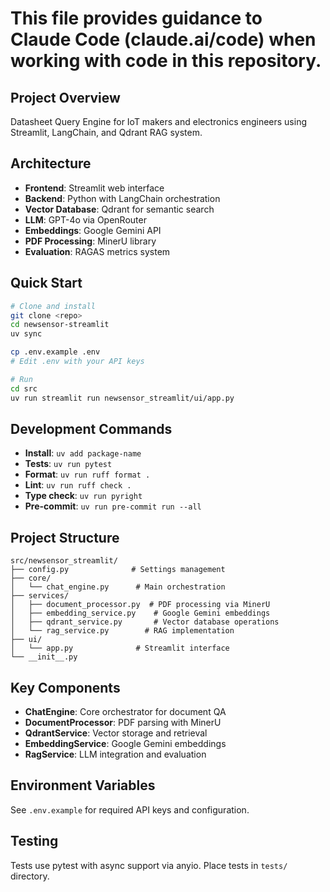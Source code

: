 # This file provides guidance to Claude Code (claude.ai/code) when working with code in this repository.

## Project Overview
Datasheet Query Engine for IoT makers and electronics engineers using Streamlit, LangChain, and Qdrant RAG system.

## Architecture
- **Frontend**: Streamlit web interface
- **Backend**: Python with LangChain orchestration
- **Vector Database**: Qdrant for semantic search
- **LLM**: GPT-4o via OpenRouter
- **Embeddings**: Google Gemini API
- **PDF Processing**: MinerU library
- **Evaluation**: RAGAS metrics system

## Quick Start
```bash
# Clone and install
git clone <repo>
cd newsensor-streamlit
uv sync

cp .env.example .env
# Edit .env with your API keys

# Run
cd src
uv run streamlit run newsensor_streamlit/ui/app.py
```

## Development Commands
- **Install**: `uv add package-name`
- **Tests**: `uv run pytest`
- **Format**: `uv run ruff format .`
- **Lint**: `uv run ruff check .`
- **Type check**: `uv run pyright`
- **Pre-commit**: `uv run pre-commit run --all`

## Project Structure
```
src/newsensor_streamlit/
├── config.py              # Settings management
├── core/
│   └── chat_engine.py      # Main orchestration
├── services/
│   ├── document_processor.py  # PDF processing via MinerU
│   ├── embedding_service.py    # Google Gemini embeddings
│   ├── qdrant_service.py       # Vector database operations
│   └── rag_service.py        # RAG implementation
├── ui/
│   └── app.py              # Streamlit interface
└── __init__.py
```

## Key Components
- **ChatEngine**: Core orchestrator for document QA
- **DocumentProcessor**: PDF parsing with MinerU
- **QdrantService**: Vector storage and retrieval
- **EmbeddingService**: Google Gemini embeddings
- **RagService**: LLM integration and evaluation

## Environment Variables
See `.env.example` for required API keys and configuration.

## Testing
Tests use pytest with async support via anyio. Place tests in `tests/` directory.